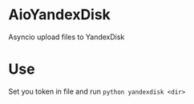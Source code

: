 # AioYandexDisk
Asyncio upload files to YandexDisk
# Use
Set you token in file and run
`python yandexdisk <dir>`
